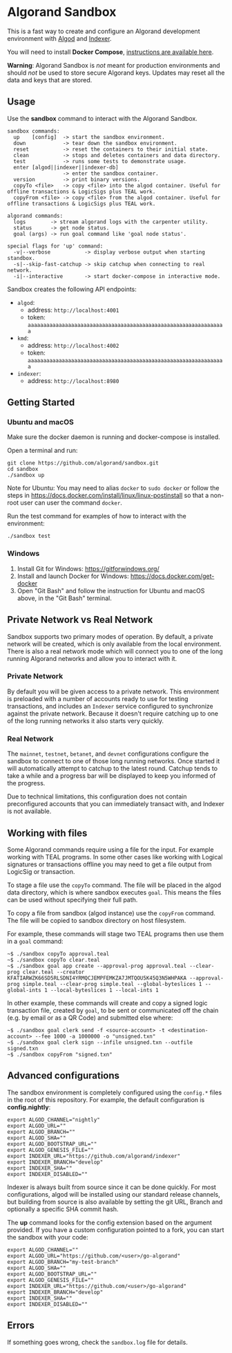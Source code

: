 # Algorand Sandbox

This is a fast way to create and configure an Algorand development environment with [Algod](https://github.com/algorand/go-algorand) and [Indexer](https://github.com/algorand/indexer).

You will need to install **Docker Compose**, [instructions are available here](https://docs.docker.com/compose/install/).

**Warning**: Algorand Sandbox is *not* meant for production environments and should *not* be used to store secure Algorand keys. Updates may reset all the data and keys that are stored.

## Usage

Use the **sandbox** command to interact with the Algorand Sandbox.
```
sandbox commands:
  up    [config]  -> start the sandbox environment.
  down            -> tear down the sandbox environment.
  reset           -> reset the containers to their initial state.
  clean           -> stops and deletes containers and data directory.
  test            -> runs some tests to demonstrate usage.
  enter [algod||indexer||indexer-db]
                  -> enter the sandbox container.
  version         -> print binary versions.
  copyTo <file>   -> copy <file> into the algod container. Useful for offline transactions & LogicSigs plus TEAL work.
  copyFrom <file> -> copy <file> from the algod container. Useful for offline transactions & LogicSigs plus TEAL work.

algorand commands:
  logs        -> stream algorand logs with the carpenter utility.
  status      -> get node status.
  goal (args) -> run goal command like 'goal node status'.

special flags for 'up' command:
  -v|--verbose           -> display verbose output when starting standbox.
  -s|--skip-fast-catchup -> skip catchup when connecting to real network.
  -i|--interactive       -> start docker-compose in interactive mode.
```

Sandbox creates the following API endpoints:
* `algod`:
  * address: `http://localhost:4001`
  * token: `aaaaaaaaaaaaaaaaaaaaaaaaaaaaaaaaaaaaaaaaaaaaaaaaaaaaaaaaaaaaaaaa`
* `kmd`:
  * address: `http://localhost:4002`
  * token: `aaaaaaaaaaaaaaaaaaaaaaaaaaaaaaaaaaaaaaaaaaaaaaaaaaaaaaaaaaaaaaaa`
* `indexer`:
  * address: `http://localhost:8980`

## Getting Started

### Ubuntu and macOS

Make sure the docker daemon is running and docker-compose is installed.

Open a terminal and run:
```
git clone https://github.com/algorand/sandbox.git
cd sandbox
./sandbox up
```

Note for Ubuntu: You may need to alias `docker` to `sudo docker` or follow the steps in https://docs.docker.com/install/linux/linux-postinstall so that a non-root user can user the command `docker`.

Run the test command for examples of how to interact with the environment:
```
./sandbox test
```

### Windows

1. Install Git for Windows: https://gitforwindows.org/
2. Install and launch Docker for Windows: https://docs.docker.com/get-docker
3. Open "Git Bash" and follow the instruction for Ubuntu and macOS above, in the "Git Bash" terminal.

## Private Network vs Real Network

Sandbox supports two primary modes of operation. By default, a private network will be created, which is only available from the local environment. There is also a real network mode which will connect you to one of the long running Algorand networks and allow you to interact with it.

### Private Network

By default you will be given access to a private network. This environment is preloaded with a number of accounts ready to use for testing transactions, and includes an `Indexer` service configured to synchronize against the private network. Because it doesn't require catching up to one of the long running networks it also starts very quickly.

### Real Network

The `mainnet`, `testnet`, `betanet`, and `devnet` configurations configure the sandbox to connect to one of those long running networks. Once started it will automatically attempt to catchup to the latest round. Catchup tends to take a while and a progress bar will be displayed to keep you informed of the progress.

Due to technical limitations, this configuration does not contain preconfigured accounts that you can immediately transact with, and Indexer is not available.

## Working with files

Some Algorand commands require using a file for the input. For example working with TEAL programs. In some other cases like working with Logical signatures or transactions offline you may need to get a file output from LogicSig or transaction.

To stage a file use the `copyTo` command. The file will be placed in the algod data directory, which is where sandbox executes `goal`. This means the files can be used without specifying their full path.

To copy a file from sandbox (algod instance) use the `copyFrom` command. The file will be copied to sandbox directory on host filesystem.

For example, these commands will stage two TEAL programs then use them in a `goal` command:
```
~$ ./sandbox copyTo approval.teal
~$ ./sandbox copyTo clear.teal
~$ ./sandbox goal app create --approval-prog approval.teal --clear-prog clear.teal --creator KFATIARWZK66SD5RLSDNI4YRMQCJEMPFEMKZA7JMTQOU5K45Q3N5WHPAKA --approval-prog simple.teal --clear-prog simple.teal --global-byteslices 1 --global-ints 1 --local-byteslices 1 --local-ints 1
```

In other example, these commands will create and copy a signed logic transaction file, created by `goal`, to be sent or communicated off the chain (e.g. by email or as a QR Code) and submitted else where:
```
~$ ./sandbox goal clerk send -f <source-account> -t <destination-account> --fee 1000 -a 1000000 -o "unsigned.txn"
~$ ./sandbox goal clerk sign --infile unsigned.txn --outfile signed.txn
~$ ./sandbox copyFrom "signed.txn"
```

## Advanced configurations

The sandbox environment is completely configured using the `config.*` files in the root of this repository. For example, the default configuration is **config.nightly**:
```
export ALGOD_CHANNEL="nightly"
export ALGOD_URL=""
export ALGOD_BRANCH=""
export ALGOD_SHA=""
export ALGOD_BOOTSTRAP_URL=""
export ALGOD_GENESIS_FILE=""
export INDEXER_URL="https://github.com/algorand/indexer"
export INDEXER_BRANCH="develop"
export INDEXER_SHA=""
export INDEXER_DISABLED=""
```

Indexer is always built from source since it can be done quickly. For most configurations, algod will be installed using our standard release channels, but building from source is also available by setting the git URL, Branch and optionally a specific SHA commit hash.

The **up** command looks for the config extension based on the argument provided. If you have a custom configuration pointed to a fork, you can start the sandbox with your code:
```
export ALGOD_CHANNEL=""
export ALGOD_URL="https://github.com/<user>/go-algorand"
export ALGOD_BRANCH="my-test-branch"
export ALGOD_SHA=""
export ALGOD_BOOTSTRAP_URL=""
export ALGOD_GENESIS_FILE=""
export INDEXER_URL="https://github.com/<user>/go-algorand"
export INDEXER_BRANCH="develop"
export INDEXER_SHA=""
export INDEXER_DISABLED=""
```

## Errors

If something goes wrong, check the `sandbox.log` file for details.
